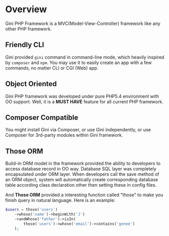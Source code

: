 # Overview
Gini PHP Framework is a MVC(Model-View-Controller) framework like any other PHP framework. 


## Friendly CLI
Gini provided `gini` command in command-line mode, which heavily inspired by `composer` and `npm`. You may use it to easily create an app with a few commands, no matter CLI or CGI (Web) app.

## Object Oriented
Gini PHP framework was developed under pure PHP5.4 environment with OO support. Well, it is a **MUST HAVE** feature for all current PHP framework.

## Composer Compatible
You might install Gini via Composer, or use Gini independently, or use Composer for 3rd-party modules within Gini framework.

## Those ORM
Build-in ORM model in the framework provided the ability to developers to access database record in OO way. Database SQL layer was completely encapsulated under ORM layer. When developers call the save method of an ORM object, system will automatically create corresponding database table according class declaration other then setting these in config files.

And **Those ORM** provided a interesting function called "those" to make you finish query in natural language. Here is an example: 
```php
$users = those('users')
    ->whose('name')->beginWith('J')
    ->andWhose('father')->isIn(
        those('users')->whose('email')->contains('genee')
    );
```